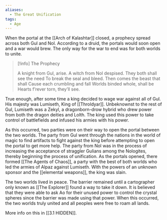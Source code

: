 ```yaml
---
aliases:
  - The Great Unification
tags:
  - Age
---
```

When the portal at the [[Arch of Kalashtar]] closed, a prophecy spread across both Gul and Nol. According to a druid, the portals would soon open and a war would brew. The only way for the war to end was for both worlds to unite.

> [!info] The Prophecy
> 
> A knight from Gul, arise.
> A witch from Nol despised.
> They both shall see the need
> To break the seal and bleed.
> Then comes the beast that shall
> Cause each crumbling and fall
> Worlds binded whole, shall be
> Hearts f’rever torn, they’ll see.

True enough, after some time a king decided to wage war against all of Gul. His majesty was Lumiseth, King of [[Throldyar]]. Unbeknownst to the rest of Gul, Lumiseth was a Zekyl, a dragonborn-drow hybrid who drew power from both the dragon deities and Lolth. The king used this power to take control of battlefields and infused his armies with his power.

As this occurred, two parties were on their way to open the portal between the two worlds. The party from Gul went through the nations in the world of magic to find artifacts to fight against the king before attempting to open the portal to get more help. The party from Nol was in the process of increasing the acceptance of straggler Gulians among the Nologites, thereby beginning the process of unification. As the portals opened, there formed [[The Agents of Chaos]], a party with the best of both worlds who led the armies of Alpaz against Lumiseth. With the powers of an unknown sponsor and the [[elemental weapons]], the king was slain.

The two worlds lived in peace. The barrier remained until a cartographer only known as [[The Explorer]] found a way to take it down. It is believed that they were able to ask Ao for their unused power to control the crystal spheres since the barrier was made using that power. When this occurred, the two worlds truly united and all peoples were free to roam all lands.

More info on this in [[3.1 HIDDEN]].